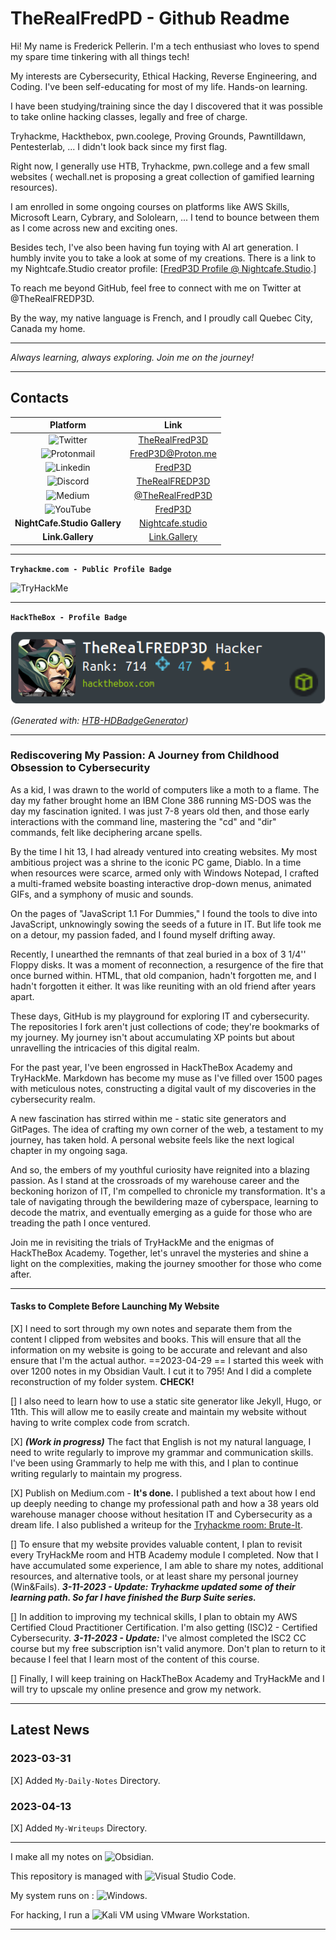 # TheRealFredPD - Github Readme

Hi!
My name is Frederick Pellerin. I'm a tech enthusiast who loves to spend my spare time tinkering with all things tech!

My interests are Cybersecurity, Ethical Hacking, Reverse Engineering, and Coding. I've been self-educating for most of my life. Hands-on learning. 

I have been studying/training since the day I discovered that it was possible to take online hacking classes, legally and free of charge. 

Tryhackme, Hackthebox, pwn.coolege, Proving Grounds, Pawntilldawn, Pentesterlab, ... I didn't look back since my first flag.

Right now, I generally use HTB, Tryhackme, pwn.college and a few small websites ( wechall.net is proposing a great collection of gamified learning resources).

I am enrolled in some ongoing courses on platforms like AWS Skills, Microsoft Learn, Cybrary, and Sololearn, ... I tend to bounce between them as I come across new and exciting ones.

Besides tech, I've also been having fun toying with AI art generation. I humbly invite you to take a look at some of my creations. There is a link to my Nightcafe.Studio creator profile: [[FredP3D Profile @ Nightcafe.Studio](https://creator.nightcafe.studio/u/Fredp3d).]

To reach me beyond GitHub, feel free to connect with me on Twitter at @TheRealFREDP3D.

By the way, my native language is French, and I proudly call Quebec City, Canada my home.

---

*Always learning, always exploring. Join me on the journey!*

---

## Contacts

|  Platform                                                                                                             |              Link                                                       |
|  :---------------------------------------------------------------------------------------------------------------:    |  :-------------------------------------------------------------------:  |
|  ![Twitter](https://img.shields.io/badge/Twitter-%231DA1F2.svg?style=for-the-badge&logo=Twitter&logoColor=white)      |  [TheRealFredP3D](https://twitter.com/TheRealFREDP3D)                   | 
|  ![Protonmail](https://img.shields.io/badge/ProtonMail-8B89CC?style=for-the-badge&logo=protonmail&logoColor=white)    |  [FredP3D@Proton.me](mailto:fredp3d@proton.me)                          | 
|  ![Linkedin](https://img.shields.io/badge/linkedin-%230077B5.svg?style=for-the-badge&logo=linkedin&logoColor=white)   |  [FredP3D](https://linkedin.com/in/FredP3D)                             |
|  ![Discord](https://img.shields.io/badge/Discord-%235865F2.svg?style=for-the-badge&logo=discord&logoColor=white)      |  [TheRealFREDP3D](https://discordhub.com/profile/1050577907296256070)   |
|  ![Medium](https://img.shields.io/badge/Medium-12100E?style=for-the-badge&logo=medium&logoColor=white)                |  [@TheRealFredP3D](https://medium.com/@TheRealFREDP3D)                  |  
|  ![YouTube](https://img.shields.io/badge/YouTube-%23FF0000.svg?style=for-the-badge&logo=YouTube&logoColor=white)      |  [FredP3D](https://www.youtube.com/@FredP3D)                            |
|  **NightCafe.Studio Gallery**                                                                                         |  [Nightcafe.studio](https://nightcafe.studio/u/FredP3D)                 |
|  **Link.Gallery**                                                                                                     |  [Link.Gallery](https://link.gallery/therealfredp3d)                    |

---

**`Tryhackme.com - Public Profile Badge`**

<img src="https://tryhackme-badges.s3.amazonaws.com/FREDP3D.png" alt="TryHackMe">

---

**`HackTheBox - Profile Badge`**

![HacktheBox Profile Badge](_attachement/HacktheBox%20-%20Profile.png)

*(Generated with: [HTB-HDBadgeGenerator](https://github.com/Flangvik/HTB-HDBadgeGenerator))*

---

### Rediscovering My Passion: A Journey from Childhood Obsession to Cybersecurity

As a kid, I was drawn to the world of computers like a moth to a flame. The day my father brought home an IBM Clone 386 running MS-DOS was the day my fascination ignited. I was just 7-8 years old then, and those early interactions with the command line, mastering the "cd" and "dir" commands, felt like deciphering arcane spells.

By the time I hit 13, I had already ventured into creating websites. My most ambitious project was a shrine to the iconic PC game, Diablo. In a time when resources were scarce, armed only with Windows Notepad, I crafted a multi-framed website boasting interactive drop-down menus, animated GIFs, and a symphony of music and sounds.

On the pages of "JavaScript 1.1 For Dummies," I found the tools to dive into JavaScript, unknowingly sowing the seeds of a future in IT. But life took me on a detour, my passion faded, and I found myself drifting away.

Recently, I unearthed the remnants of that zeal buried in a box of 3 1/4'' Floppy disks. It was a moment of reconnection, a resurgence of the fire that once burned within. HTML, that old companion, hadn't forgotten me, and I hadn't forgotten it either. It was like reuniting with an old friend after years apart.

These days, GitHub is my playground for exploring IT and cybersecurity. The repositories I fork aren't just collections of code; they're bookmarks of my journey. My journey isn't about accumulating XP points but about unravelling the intricacies of this digital realm.

For the past year, I've been engrossed in HackTheBox Academy and TryHackMe. Markdown has become my muse as I've filled over 1500 pages with meticulous notes, constructing a digital vault of my discoveries in the cybersecurity realm.

A new fascination has stirred within me - static site generators and GitPages. The idea of crafting my own corner of the web, a testament to my journey, has taken hold. A personal website feels like the next logical chapter in my ongoing saga.

And so, the embers of my youthful curiosity have reignited into a blazing passion. As I stand at the crossroads of my warehouse career and the beckoning horizon of IT, I'm compelled to chronicle my transformation. It's a tale of navigating through the bewildering maze of cyberspace, learning to decode the matrix, and eventually emerging as a guide for those who are treading the path I once ventured.

Join me in revisiting the trials of TryHackMe and the enigmas of HackTheBox Academy. Together, let's unravel the mysteries and shine a light on the complexities, making the journey smoother for those who come after.

---

#### Tasks to Complete Before Launching My Website

[X] I need to sort through my own notes and separate them from the content I clipped from websites and books. This will ensure that all the information on my website is going to be accurate and relevant and also ensure that I'm the actual author.  ==2023-04-29 == I started this week with over 1200 notes in my Obsidian Vault.  I cut it to 795!  And I did a complete reconstruction of my folder system.  **CHECK!**

[] I also need to learn how to use a static site generator like Jekyll, Hugo, or 11th. This will allow me to easily create and maintain my website without having to write complex code from scratch.

[X] ***(Work in progress)*** The fact that English is not my natural language, I need to write regularly to improve my grammar and communication skills. I've been using Grammarly to help me with this, and I plan to continue writing regularly to maintain my progress.  

[X] Publish on Medium.com - **It's done.** I published a text about how I end up deeply needing to change my professional path and how a 38 years old warehouse manager choose without hesitation IT and Cybersecurity as a dream life.  I also published a writeup for the [Tryhackme room: Brute-It](https://tryhackme.com/room/bruteit).

[] To ensure that my website provides valuable content, I plan to revisit every TryHackMe room and HTB Academy module I completed. Now that I have accumulated some experience,  I am able to share my notes, additional resources, and alternative tools, or at least share my personal journey (Win&Fails).
***3-11-2023 - Update: Tryhackme updated some of their learning path. So far I have finished the Burp Suite series.***

[] In addition to improving my technical skills, I plan to obtain my AWS Certified Cloud Practitioner Certification.  I'm also getting (ISC)2 - Certified Cybersecurity.
***3-11-2023 - Update:*** I've almost completed the ISC2 CC course but my free subscription isn't valid anymore.  Don't plan to return to it because I feel that I learn most of the content of this course.

[] Finally, I will keep training on HackTheBox Academy and TryHackMe and I will try to upscale my online presence and grow my network.

---

## Latest News

### 2023-03-31

[X] Added `My-Daily-Notes` Directory.

### 2023-04-13

[X] Added `My-Writeups` Directory.

---

I make all my notes on ![Obsidian](https://img.shields.io/badge/Obsidian-%23483699.svg?style=for-the-badge&logo=obsidian&logoColor=white).

This repository is managed with ![Visual Studio Code](https://img.shields.io/badge/Visual%20Studio%20Code-0078d7.svg?style=for-the-badge&logo=visual-studio-code&logoColor=white).

My system runs on : ![Windows](https://img.shields.io/badge/Windows-0078D6?style=for-the-badge&logo=windows&logoColor=white).

For hacking, I run a ![Kali](https://img.shields.io/badge/Kali-268BEE?style=for-the-badge&logo=kalilinux&logoColor=white) VM using VMware Workstation.

---

